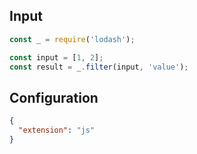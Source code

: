 
## Input
```javascript input
const _ = require('lodash');

const input = [1, 2];
const result = _.filter(input, 'value');
```

## Configuration
```json configuration
{
  "extension": "js"
}
```
